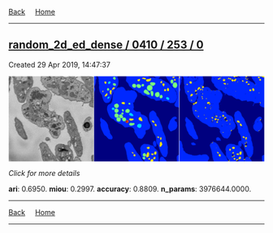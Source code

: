 
[Back](..)&nbsp;&nbsp;&nbsp;&nbsp;&nbsp;[Home](https://leapmanlab.github.io/snapshots)

---

<div class="summary"><a href="0"><h2>random_2d_ed_dense / 0410 / 253 / 0</h2></a><p>Created 29 Apr 2019, 14:47:37
</p><a href="0"><img src="0/media/summary.png" align="center"></a><p>
<i>Click for more details</i>
</p></div>

**ari**: 0.6950. **miou**: 0.2997. **accuracy**: 0.8809. **n_params**: 3976644.0000. 

---

[Back](..)&nbsp;&nbsp;&nbsp;&nbsp;&nbsp;[Home](https://leapmanlab.github.io/snapshots)

---